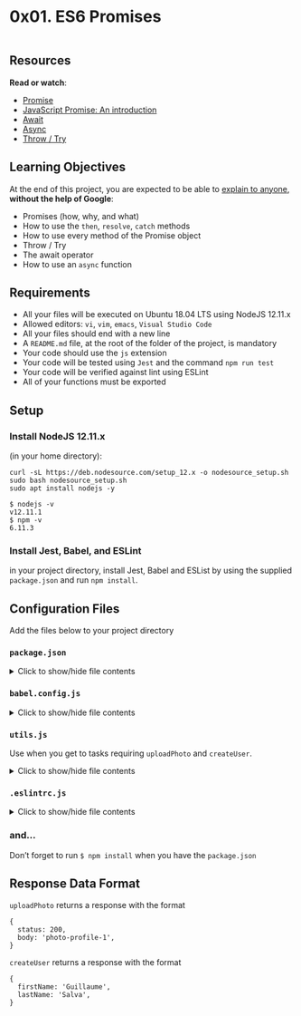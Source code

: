 <!DOCTYPE html>
<html lang="en">
  <head>
  </head>
  <body>     
      <h1 class="gap">0x01. ES6 Promises</h1>
  <div class="panel-body">
    <p><img src="https://s3.amazonaws.com/alx-intranet.hbtn.io/uploads/medias/2019/12/75862d67ca51a042003c.jpeg?X-Amz-Algorithm=AWS4-HMAC-SHA256&X-Amz-Credential=AKIARDDGGGOUSBVO6H7D%2F20240105%2Fus-east-1%2Fs3%2Faws4_request&X-Amz-Date=20240105T135512Z&X-Amz-Expires=86400&X-Amz-SignedHeaders=host&X-Amz-Signature=3eef73126499726611a3ba0b5e69abd507a8db01081e24b1840d70b49f912e7f" alt="" loading='lazy' style="" /></p>

<h2>Resources</h2>

<p><strong>Read or watch</strong>:</p>

<ul>
<li><a href="/rltoken/j_0FTFbkTg42JMcAbNPOVQ" title="Promise" target="_blank">Promise</a></li>
<li><a href="/rltoken/2Q2LzNFokcUwpA2u3FKG6Q" title="JavaScript Promise: An introduction" target="_blank">JavaScript Promise: An introduction</a></li>
<li><a href="/rltoken/UXb3S2PMBe-SLJ55isMcow" title="Await" target="_blank">Await</a></li>
<li><a href="/rltoken/_K0C7pgEjwaIzU9RpwCb8g" title="Async" target="_blank">Async</a></li>
<li><a href="/rltoken/UTjDgvKk5l892Xslh0vqcQ" title="Throw / Try" target="_blank">Throw / Try</a></li>
</ul>

<h2>Learning Objectives</h2>

<p>At the end of this project, you are expected to be able to <a href="/rltoken/Z4xW7_BFaRcrHxfDySjKuQ" title="explain to anyone" target="_blank">explain to anyone</a>, <strong>without the help of Google</strong>:</p>

<ul>
<li>Promises (how, why, and what)</li>
<li>How to use the <code>then</code>, <code>resolve</code>, <code>catch</code> methods</li>
<li>How to use every method of the Promise object</li>
<li>Throw / Try</li>
<li>The await operator</li>
<li>How to use an <code>async</code> function</li>
</ul>

<h2>Requirements</h2>

<ul>
<li>All your files will be executed on Ubuntu 18.04 LTS using NodeJS 12.11.x</li>
<li>Allowed editors: <code>vi</code>, <code>vim</code>, <code>emacs</code>, <code>Visual Studio Code</code></li>
<li>All your files should end with a new line</li>
<li>A <code>README.md</code> file, at the root of the folder of the project, is mandatory</li>
<li>Your code should use the <code>js</code> extension</li>
<li>Your code will be tested using <code>Jest</code> and the command <code>npm run test</code></li>
<li>Your code will be verified against lint using ESLint</li>
<li>All of your functions must be exported</li>
</ul>

<h2>Setup</h2>

<h3>Install NodeJS 12.11.x</h3>

<p>(in your home directory): </p>

<pre><code>curl -sL https://deb.nodesource.com/setup_12.x -o nodesource_setup.sh
sudo bash nodesource_setup.sh
sudo apt install nodejs -y
</code></pre>

<pre><code>$ nodejs -v
v12.11.1
$ npm -v
6.11.3
</code></pre>

<h3>Install Jest, Babel, and ESLint</h3>

<p>in your project directory, install Jest, Babel and ESList by using the supplied <code>package.json</code> and run <code>npm install</code>.</p>

<h2>Configuration  Files</h2>

<p>Add the files below to your project directory</p>

<h3><code>package.json</code></h3>

<details>
<summary>
Click to show/hide file contents</summary>
<pre>
<code>
{
  "scripts": {
    "lint": "./node_modules/.bin/eslint",
    "check-lint": "lint [0-9]*.js",
    "dev": "npx babel-node",
    "test": "jest",
    "full-test": "./node_modules/.bin/eslint [0-9]*.js && jest"
  },
  "devDependencies": {
    "@babel/core": "^7.6.0",
    "@babel/node": "^7.8.0",
    "@babel/preset-env": "^7.6.0",
    "eslint": "^6.4.0",
    "eslint-config-airbnb-base": "^14.0.0",
    "eslint-plugin-import": "^2.18.2",
    "eslint-plugin-jest": "^22.17.0",
    "jest": "^24.9.0"
  }
}
</code>
</pre>
</details>

<h3><code>babel.config.js</code></h3>

<details>
<summary>
Click to show/hide file contents
</summary>
<pre>
<code>
module.exports = {
  presets: [
    [
      '@babel/preset-env',
      {
        targets: {
          node: 'current',
        },
      },
    ],
  ],
};
</code>
</pre>
</details>

<h3><code>utils.js</code></h3>

<p>Use when you get to tasks requiring <code>uploadPhoto</code> and <code>createUser</code>.
<details>
<summary>
Click to show/hide file contents
</summary>
<pre>
<code>
export function uploadPhoto() {
  return Promise.resolve({
    status: 200,
    body: &#39;photo-profile-1&#39;,
  });
}</p>

<p>export function createUser() {
  return Promise.resolve({
    firstName: &#39;Guillaume&#39;,
    lastName: &#39;Salva&#39;,
  });
}
</code>
</pre>
</details></p>

<h3><code>.eslintrc.js</code></h3>

<details>
<summary>Click to show/hide file contents</summary>
<pre>
<code>
module.exports = {
  env: {
    browser: false,
    es6: true,
    jest: true,
  },
  extends: [
    'airbnb-base',
    'plugin:jest/all',
  ],
  globals: {
    Atomics: 'readonly',
    SharedArrayBuffer: 'readonly',
  },
  parserOptions: {
    ecmaVersion: 2018,
    sourceType: 'module',
  },
  plugins: ['jest'],
  rules: {
    'no-console': 'off',
    'no-shadow': 'off',
    'no-restricted-syntax': [
      'error',
      'LabeledStatement',
      'WithStatement',
    ],
  },
  overrides:[
    {
      files: ['*.js'],
      excludedFiles: 'babel.config.js',
    }
  ]
};
</code>
</pre>
</details>

<h3>and&hellip;</h3>

<p>Don&rsquo;t forget to run <code>$ npm install</code> when you have the <code>package.json</code></p>

<h2>Response Data Format</h2>

<p><code>uploadPhoto</code> returns a response with the format</p>

<pre><code>{
  status: 200,
  body: &#39;photo-profile-1&#39;,
}
</code></pre>

<p><code>createUser</code> returns a response with the format</p>

<pre><code>{
  firstName: &#39;Guillaume&#39;,
  lastName: &#39;Salva&#39;,
}
</code></pre>

  </div>
</div>
         

  </body>
</html>
